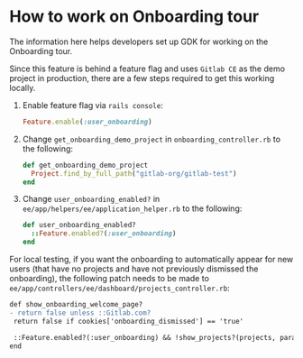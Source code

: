 # How to work on Onboarding tour

The information here helps developers set up GDK for working on the Onboarding tour.

Since this feature is behind a feature flag and uses `Gitlab CE` as the demo project in
production, there are a few steps required to get this working locally.

1. Enable feature flag via `rails console`:

   ```ruby
   Feature.enable(:user_onboarding)
   ```

1. Change `get_onboarding_demo_project` in `onboarding_controller.rb` to the following:

   ```ruby
   def get_onboarding_demo_project
     Project.find_by_full_path("gitlab-org/gitlab-test")
   end
   ```

1. Change `user_onboarding_enabled?` in `ee/app/helpers/ee/application_helper.rb` to the following:

   ```ruby
   def user_onboarding_enabled?
     ::Feature.enabled?(:user_onboarding)
   end
   ```

For local testing, if you want the onboarding to automatically appear for new users (that have
no projects and have not previously dismissed the onboarding), the following patch needs to be
made to `ee/app/controllers/ee/dashboard/projects_controller.rb`:

```diff
def show_onboarding_welcome_page?
- return false unless ::Gitlab.com?
 return false if cookies['onboarding_dismissed'] == 'true'

 ::Feature.enabled?(:user_onboarding) && !show_projects?(projects, params)
end
```
